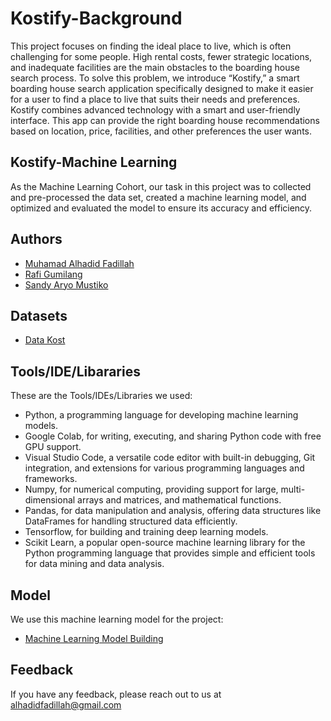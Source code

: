 
# Kostify-Background

This project focuses on finding the ideal place to live, which is often challenging for some people. High rental costs, fewer strategic locations, and inadequate facilities are the main obstacles to the boarding house search process. To solve this problem, we introduce “Kostify,” a smart boarding house search application specifically designed to make it easier for a user to find a place to live that suits their needs and preferences. Kostify combines advanced technology with a smart and user-friendly interface. This app can provide the right boarding house recommendations based on location, price, facilities, and other preferences the user wants.


## Kostify-Machine Learning

As the Machine Learning Cohort, our task in this project was to collected and pre-processed the data set, created a machine learning model, and optimized and evaluated the model to ensure its accuracy and efficiency.
## Authors

- [Muhamad Alhadid Fadillah](https://github.com/alhadidmhmd)
- [Rafi Gumilang](https://github.com/RafiGumilang)
- [Sandy Aryo Mustiko](https://github.com/santuyyy)


## Datasets

- [Data Kost](https://github.com/santuyyy/Kostify-C241-PS082-Project/blob/Machine-Learning/data_kosan.csv)
## Tools/IDE/Libararies

These are the Tools/IDEs/Libraries we used:

- Python, a programming language for developing machine learning models.
- Google Colab, for writing, executing, and sharing Python code with free GPU support.
- Visual Studio Code, a versatile code editor with built-in debugging, Git integration, and extensions for various programming languages and frameworks.
- Numpy, for numerical computing, providing support for large, multi-dimensional arrays and matrices, and mathematical functions.
- Pandas, for data manipulation and analysis, offering data structures like DataFrames for handling structured data efficiently.
- Tensorflow, for building and training deep learning models.
- Scikit Learn, a popular open-source machine learning library for the Python programming language that provides simple and efficient tools for data mining and data analysis.
## Model

We use this machine learning model for the project:

- [Machine Learning Model Building](https://github.com/santuyyy/Kostify-C241-PS082-Project/blob/Machine-Learning/modelling.py)
## Feedback

If you have any feedback, please reach out to us at alhadidfadillah@gmail.com


